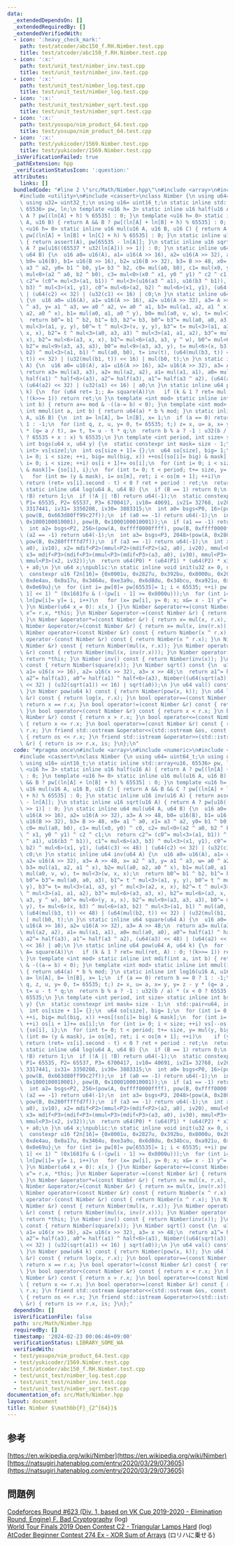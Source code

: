 ```yaml
---
data:
  _extendedDependsOn: []
  _extendedRequiredBy: []
  _extendedVerifiedWith:
  - icon: ':heavy_check_mark:'
    path: test/atcoder/abc150_f.RH.Nimber.test.cpp
    title: test/atcoder/abc150_f.RH.Nimber.test.cpp
  - icon: ':x:'
    path: test/unit_test/nimber_inv.test.cpp
    title: test/unit_test/nimber_inv.test.cpp
  - icon: ':x:'
    path: test/unit_test/nimber_log.test.cpp
    title: test/unit_test/nimber_log.test.cpp
  - icon: ':x:'
    path: test/unit_test/nimber_sqrt.test.cpp
    title: test/unit_test/nimber_sqrt.test.cpp
  - icon: ':x:'
    path: test/yosupo/nim_product_64.test.cpp
    title: test/yosupo/nim_product_64.test.cpp
  - icon: ':x:'
    path: test/yukicoder/1569.Nimber.test.cpp
    title: test/yukicoder/1569.Nimber.test.cpp
  _isVerificationFailed: true
  _pathExtension: hpp
  _verificationStatusIcon: ':question:'
  attributes:
    links: []
  bundledCode: "#line 2 \"src/Math/Nimber.hpp\"\n#include <array>\n#include <numeric>\n\
    #include <utility>\n#include <cassert>\nclass Nimber {\n using u64= uint64_t;\n\
    \ using u32= uint32_t;\n using u16= uint16_t;\n static inline std::array<u16,\
    \ 65536> pw, ln;\n template <u16 h= 3> static inline u16 half(u16 A) { return\
    \ A ? pw[(ln[A] + h) % 65535] : 0; }\n template <u16 h= 0> static inline u16 mul(u16\
    \ A, u16 B) { return A && B ? pw[(ln[A] + ln[B] + h) % 65535] : 0; }\n template\
    \ <u16 h= 0> static inline u16 mul(u16 A, u16 B, u16 C) { return A && B && C ?\
    \ pw[(ln[A] + ln[B] + ln[C] + h) % 65535] : 0; }\n static inline u16 inv(u16 A)\
    \ { return assert(A), pw[65535 - ln[A]]; }\n static inline u16 sqrt(u16 A) { return\
    \ A ? pw[u16((65537 * u32(ln[A])) >> 1)] : 0; }\n static inline u64 mul(u64 A,\
    \ u64 B) {\n  u16 a0= u16(A), a1= u16(A >> 16), a2= u16(A >> 32), a3= A >> 48,\
    \ b0= u16(B), b1= u16(B >> 16), b2= u16(B >> 32), b3= B >> 48, x0= a1 ^ a0, x1=\
    \ a3 ^ a2, y0= b1 ^ b0, y1= b3 ^ b2, c0= mul(a0, b0), c1= mul(x0, y0) ^ c0, c2=\
    \ mul<0>(a2 ^ a0, b2 ^ b0), c3= mul<0>(x0 ^ x1, y0 ^ y1) ^ c2 ^ c1;\n  return\
    \ c2^= (c0^= mul<3>(a1, b1)) ^ mul<3>(u16(a3 ^ a1), u16(b3 ^ b1)), c1^= mul<6>(a3,\
    \ b3) ^ mul<3>(x1, y1), c0^= mul<6>(a2, b2) ^ mul<6>(x1, y1), (u64(c3) << 48)\
    \ | (u64(c2) << 32) | (u32(c1) << 16) | c0;\n }\n static inline u64 inv(u64 A)\
    \ {\n  u16 a0= u16(A), a1= u16(A >> 16), a2= u16(A >> 32), a3= A >> 48, x= a2\
    \ ^ a3, y= a1 ^ a3, w= a0 ^ a2, v= a0 ^ a1, b3= mul(a1, a2, a1 ^ x), b2= mul(a0,\
    \ a2, a0 ^ x), b1= mul(a0, a1, a0 ^ y), b0= mul(a0, v, w), t= mul<3>(w, x, x);\n\
    \  return b0^= b1 ^ b2, b1^= b3, b2^= b3, b0^= b3^= mul(a0, a0, a3), b1^= t ^\
    \ mul<3>(a1, y, y), b0^= t ^ mul<3>(v, y, y), b3^= t= mul<3>(a1, a3, y) ^ mul<3>(a2,\
    \ x, x), b2^= t ^ mul<3>(a0, a3, a3) ^ mul<3>(a1, a1, a2), b3^= mul<6>(a3, a3,\
    \ x), b2^= mul<6>(a3, x, x), b1^= mul<6>(a3, a3, y ^ w), b0^= mul<6>(y, x, x),\
    \ b2^= mul<9>(a3, a3, a3), b0^= mul<9>(a3, a3, y), t= mul<6>(x, b3) ^ mul<6>(a3,\
    \ b2) ^ mul<3>(a1, b1) ^ mul(a0, b0), t= inv(t), (u64(mul(b3, t)) << 48) | (u64(mul(b2,\
    \ t)) << 32) | (u32(mul(b1, t)) << 16) | mul(b0, t);\n }\n static inline u64 square(u64\
    \ A) {\n  u16 a0= u16(A), a1= u16(A >> 16), a2= u16(A >> 32), a3= A >> 48;\n \
    \ return a3= mul(a3, a3), a2= mul(a2, a2), a1= mul(a1, a1), a0= mul(a0, a0), a0^=\
    \ half(a1) ^ half<6>(a3), a2^= half(a3), a1^= half(a3 ^ a2), (u64(a3) << 48) |\
    \ (u64(a2) << 32) | (u32(a1) << 16) | a0;\n }\n static inline u64 pow(u64 A, u64\
    \ k) {\n  for (u64 ret= 1;; A= square(A))\n   if (k & 1 ? ret= mul(ret, A) : 0;\
    \ !(k>>= 1)) return ret;\n }\n template <int mod> static inline int mdif(int a,\
    \ int b) { return a+= mod & -((a-= b) < 0); }\n template <int mod> static inline\
    \ int mmul(int a, int b) { return u64(a) * b % mod; }\n static inline int log16(u16\
    \ A, u16 B) {\n  int a= ln[A], b= ln[B], x= 1;\n  if (a == 0) return b == 0 ?\
    \ 1 : -1;\n  for (int q, z, u, y= 0, t= 65535; t;) z= x, u= a, x= y, y= z - y\
    \ * (q= a / t), a= t, t= u - t * q;\n  return b % a ? -1 : u32(b / a) * (x < 0\
    \ ? 65535 + x : x) % 65535;\n }\n template <int period, int size> static inline\
    \ int bsgs(u64 x, u64 y) {\n  static constexpr int mask= size - 1;\n  std::pair<u64,\
    \ int> vs[size];\n  int os[size + 1]= {};\n  u64 so[size], big= 1;\n  for (int\
    \ i= 0; i < size; ++i, big= mul(big, x)) ++os[(so[i]= big) & mask];\n  for (int\
    \ i= 0; i < size; ++i) os[i + 1]+= os[i];\n  for (int i= 0; i < size; ++i) vs[--os[so[i]\
    \ & mask]]= {so[i], i};\n  for (int t= 0; t < period; t+= size, y= mul(y, big))\n\
    \   for (int m= (y & mask), i= os[m], ret; i < os[m + 1]; ++i)\n    if (y == vs[i].first)\
    \ return (ret= vs[i].second - t) < 0 ? ret + period : ret;\n  return -1;\n }\n\
    \ static inline u64 log(u64 A, u64 B) {\n  if (B == 1) return 0;\n  if (!A &&\
    \ !B) return 1;\n  if (!A || !B) return u64(-1);\n  static constexpr int P0= 641,\
    \ P1= 65535, P2= 65537, P3= 6700417, iv10= 40691, iv21= 32768, iv20= 45242, iv32=\
    \ 3317441, iv31= 3350208, iv30= 3883315;\n  int a0= bsgs<P0, 16>(pow(A, 0x663d80ff99c27f),\
    \ pow(B, 0x663d80ff99c27f));\n  if (a0 == -1) return u64(-1);\n  int a1= log16(pow(A,\
    \ 0x1000100010001), pow(B, 0x1000100010001));\n  if (a1 == -1) return u64(-1);\n\
    \  int a2= bsgs<P2, 256>(pow(A, 0xffff0000ffff), pow(B, 0xffff0000ffff));\n  if\
    \ (a2 == -1) return u64(-1);\n  int a3= bsgs<P3, 2048>(pow(A, 0x280fffffd7f),\
    \ pow(B, 0x280fffffd7f));\n  if (a3 == -1) return u64(-1);\n  int x1= mmul<P1>(mdif<P1>(a1,\
    \ a0), iv10), x2= mdif<P2>(mmul<P2>(mdif<P2>(a2, a0), iv20), mmul<P2>(x1, iv21)),\
    \ x3= mdif<P3>(mdif<P3>(mmul<P3>(mdif<P3>(a3, a0), iv30), mmul<P3>(x1, iv31)),\
    \ mmul<P3>(x2, iv32));\n  return u64(P0) * (u64(P1) * (u64(P2) * x3 + x2) + x1)\
    \ + a0;\n }\n u64 x;\npublic:\n static inline void init(u32 x= 0, u32 y= 0) {\n\
    \  constexpr u16 f2n[16]= {0x0001u, 0x2827u, 0x392bu, 0x8000u, 0x20fdu, 0x4d1du,\
    \ 0xde4au, 0x0a17u, 0x3464u, 0xe3a9u, 0x6d8du, 0x34bcu, 0xa921u, 0xa173u, 0x0ebcu,\
    \ 0x0e69u};\n  for (int i= pw[0]= pw[65535]= 1; i < 65535; ++i) pw[i]= (pw[i -\
    \ 1] << 1) ^ (0x1681fu & (-(pw[i - 1] >= 0x8000u)));\n  for (int i= 1; i < 65535;\
    \ ln[pw[i]= y]= i, i++)\n   for (x= pw[i], y= 0; x; x&= x - 1) y^= f2n[__builtin_ctz(x)];\n\
    \ }\n Nimber(u64 x_= 0): x(x_) {}\n Nimber &operator+=(const Nimber &r) { return\
    \ x^= r.x, *this; }\n Nimber &operator-=(const Nimber &r) { return x^= r.x, *this;\
    \ }\n Nimber &operator*=(const Nimber &r) { return x= mul(x, r.x), *this; }\n\
    \ Nimber &operator/=(const Nimber &r) { return x= mul(x, inv(r.x)), *this; }\n\
    \ Nimber operator+(const Nimber &r) const { return Nimber(x ^ r.x); }\n Nimber\
    \ operator-(const Nimber &r) const { return Nimber(x ^ r.x); }\n Nimber operator*(const\
    \ Nimber &r) const { return Nimber(mul(x, r.x)); }\n Nimber operator/(const Nimber\
    \ &r) const { return Nimber(mul(x, inv(r.x))); }\n Nimber operator-() const {\
    \ return *this; }\n Nimber inv() const { return Nimber(inv(x)); }\n Nimber square()\
    \ const { return Nimber(square(x)); }\n Nimber sqrt() const {\n  u16 a0= u16(x),\
    \ a1= u16(x >> 16), a2= u16(x >> 32), a3= x >> 48;\n  return a1^= half(a3 ^ a2),\
    \ a2^= half(a3), a0^= half(a1) ^ half<6>(a3), Nimber((u64(sqrt(a3)) << 48) | (u64(sqrt(a2))\
    \ << 32) | (u32(sqrt(a1)) << 16) | sqrt(a0));\n }\n u64 val() const { return x;\
    \ }\n Nimber pow(u64 k) const { return Nimber(pow(x, k)); }\n u64 log(const Nimber\
    \ &r) const { return log(x, r.x); }\n bool operator==(const Nimber &r) const {\
    \ return x == r.x; }\n bool operator!=(const Nimber &r) const { return x != r.x;\
    \ }\n bool operator<(const Nimber &r) const { return x < r.x; }\n bool operator>(const\
    \ Nimber &r) const { return x > r.x; }\n bool operator<=(const Nimber &r) const\
    \ { return x <= r.x; }\n bool operator>=(const Nimber &r) const { return x >=\
    \ r.x; }\n friend std::ostream &operator<<(std::ostream &os, const Nimber &r)\
    \ { return os << r.x; }\n friend std::istream &operator>>(std::istream &is, Nimber\
    \ &r) { return is >> r.x, is; }\n};\n"
  code: "#pragma once\n#include <array>\n#include <numeric>\n#include <utility>\n\
    #include <cassert>\nclass Nimber {\n using u64= uint64_t;\n using u32= uint32_t;\n\
    \ using u16= uint16_t;\n static inline std::array<u16, 65536> pw, ln;\n template\
    \ <u16 h= 3> static inline u16 half(u16 A) { return A ? pw[(ln[A] + h) % 65535]\
    \ : 0; }\n template <u16 h= 0> static inline u16 mul(u16 A, u16 B) { return A\
    \ && B ? pw[(ln[A] + ln[B] + h) % 65535] : 0; }\n template <u16 h= 0> static inline\
    \ u16 mul(u16 A, u16 B, u16 C) { return A && B && C ? pw[(ln[A] + ln[B] + ln[C]\
    \ + h) % 65535] : 0; }\n static inline u16 inv(u16 A) { return assert(A), pw[65535\
    \ - ln[A]]; }\n static inline u16 sqrt(u16 A) { return A ? pw[u16((65537 * u32(ln[A]))\
    \ >> 1)] : 0; }\n static inline u64 mul(u64 A, u64 B) {\n  u16 a0= u16(A), a1=\
    \ u16(A >> 16), a2= u16(A >> 32), a3= A >> 48, b0= u16(B), b1= u16(B >> 16), b2=\
    \ u16(B >> 32), b3= B >> 48, x0= a1 ^ a0, x1= a3 ^ a2, y0= b1 ^ b0, y1= b3 ^ b2,\
    \ c0= mul(a0, b0), c1= mul(x0, y0) ^ c0, c2= mul<0>(a2 ^ a0, b2 ^ b0), c3= mul<0>(x0\
    \ ^ x1, y0 ^ y1) ^ c2 ^ c1;\n  return c2^= (c0^= mul<3>(a1, b1)) ^ mul<3>(u16(a3\
    \ ^ a1), u16(b3 ^ b1)), c1^= mul<6>(a3, b3) ^ mul<3>(x1, y1), c0^= mul<6>(a2,\
    \ b2) ^ mul<6>(x1, y1), (u64(c3) << 48) | (u64(c2) << 32) | (u32(c1) << 16) |\
    \ c0;\n }\n static inline u64 inv(u64 A) {\n  u16 a0= u16(A), a1= u16(A >> 16),\
    \ a2= u16(A >> 32), a3= A >> 48, x= a2 ^ a3, y= a1 ^ a3, w= a0 ^ a2, v= a0 ^ a1,\
    \ b3= mul(a1, a2, a1 ^ x), b2= mul(a0, a2, a0 ^ x), b1= mul(a0, a1, a0 ^ y), b0=\
    \ mul(a0, v, w), t= mul<3>(w, x, x);\n  return b0^= b1 ^ b2, b1^= b3, b2^= b3,\
    \ b0^= b3^= mul(a0, a0, a3), b1^= t ^ mul<3>(a1, y, y), b0^= t ^ mul<3>(v, y,\
    \ y), b3^= t= mul<3>(a1, a3, y) ^ mul<3>(a2, x, x), b2^= t ^ mul<3>(a0, a3, a3)\
    \ ^ mul<3>(a1, a1, a2), b3^= mul<6>(a3, a3, x), b2^= mul<6>(a3, x, x), b1^= mul<6>(a3,\
    \ a3, y ^ w), b0^= mul<6>(y, x, x), b2^= mul<9>(a3, a3, a3), b0^= mul<9>(a3, a3,\
    \ y), t= mul<6>(x, b3) ^ mul<6>(a3, b2) ^ mul<3>(a1, b1) ^ mul(a0, b0), t= inv(t),\
    \ (u64(mul(b3, t)) << 48) | (u64(mul(b2, t)) << 32) | (u32(mul(b1, t)) << 16)\
    \ | mul(b0, t);\n }\n static inline u64 square(u64 A) {\n  u16 a0= u16(A), a1=\
    \ u16(A >> 16), a2= u16(A >> 32), a3= A >> 48;\n  return a3= mul(a3, a3), a2=\
    \ mul(a2, a2), a1= mul(a1, a1), a0= mul(a0, a0), a0^= half(a1) ^ half<6>(a3),\
    \ a2^= half(a3), a1^= half(a3 ^ a2), (u64(a3) << 48) | (u64(a2) << 32) | (u32(a1)\
    \ << 16) | a0;\n }\n static inline u64 pow(u64 A, u64 k) {\n  for (u64 ret= 1;;\
    \ A= square(A))\n   if (k & 1 ? ret= mul(ret, A) : 0; !(k>>= 1)) return ret;\n\
    \ }\n template <int mod> static inline int mdif(int a, int b) { return a+= mod\
    \ & -((a-= b) < 0); }\n template <int mod> static inline int mmul(int a, int b)\
    \ { return u64(a) * b % mod; }\n static inline int log16(u16 A, u16 B) {\n  int\
    \ a= ln[A], b= ln[B], x= 1;\n  if (a == 0) return b == 0 ? 1 : -1;\n  for (int\
    \ q, z, u, y= 0, t= 65535; t;) z= x, u= a, x= y, y= z - y * (q= a / t), a= t,\
    \ t= u - t * q;\n  return b % a ? -1 : u32(b / a) * (x < 0 ? 65535 + x : x) %\
    \ 65535;\n }\n template <int period, int size> static inline int bsgs(u64 x, u64\
    \ y) {\n  static constexpr int mask= size - 1;\n  std::pair<u64, int> vs[size];\n\
    \  int os[size + 1]= {};\n  u64 so[size], big= 1;\n  for (int i= 0; i < size;\
    \ ++i, big= mul(big, x)) ++os[(so[i]= big) & mask];\n  for (int i= 0; i < size;\
    \ ++i) os[i + 1]+= os[i];\n  for (int i= 0; i < size; ++i) vs[--os[so[i] & mask]]=\
    \ {so[i], i};\n  for (int t= 0; t < period; t+= size, y= mul(y, big))\n   for\
    \ (int m= (y & mask), i= os[m], ret; i < os[m + 1]; ++i)\n    if (y == vs[i].first)\
    \ return (ret= vs[i].second - t) < 0 ? ret + period : ret;\n  return -1;\n }\n\
    \ static inline u64 log(u64 A, u64 B) {\n  if (B == 1) return 0;\n  if (!A &&\
    \ !B) return 1;\n  if (!A || !B) return u64(-1);\n  static constexpr int P0= 641,\
    \ P1= 65535, P2= 65537, P3= 6700417, iv10= 40691, iv21= 32768, iv20= 45242, iv32=\
    \ 3317441, iv31= 3350208, iv30= 3883315;\n  int a0= bsgs<P0, 16>(pow(A, 0x663d80ff99c27f),\
    \ pow(B, 0x663d80ff99c27f));\n  if (a0 == -1) return u64(-1);\n  int a1= log16(pow(A,\
    \ 0x1000100010001), pow(B, 0x1000100010001));\n  if (a1 == -1) return u64(-1);\n\
    \  int a2= bsgs<P2, 256>(pow(A, 0xffff0000ffff), pow(B, 0xffff0000ffff));\n  if\
    \ (a2 == -1) return u64(-1);\n  int a3= bsgs<P3, 2048>(pow(A, 0x280fffffd7f),\
    \ pow(B, 0x280fffffd7f));\n  if (a3 == -1) return u64(-1);\n  int x1= mmul<P1>(mdif<P1>(a1,\
    \ a0), iv10), x2= mdif<P2>(mmul<P2>(mdif<P2>(a2, a0), iv20), mmul<P2>(x1, iv21)),\
    \ x3= mdif<P3>(mdif<P3>(mmul<P3>(mdif<P3>(a3, a0), iv30), mmul<P3>(x1, iv31)),\
    \ mmul<P3>(x2, iv32));\n  return u64(P0) * (u64(P1) * (u64(P2) * x3 + x2) + x1)\
    \ + a0;\n }\n u64 x;\npublic:\n static inline void init(u32 x= 0, u32 y= 0) {\n\
    \  constexpr u16 f2n[16]= {0x0001u, 0x2827u, 0x392bu, 0x8000u, 0x20fdu, 0x4d1du,\
    \ 0xde4au, 0x0a17u, 0x3464u, 0xe3a9u, 0x6d8du, 0x34bcu, 0xa921u, 0xa173u, 0x0ebcu,\
    \ 0x0e69u};\n  for (int i= pw[0]= pw[65535]= 1; i < 65535; ++i) pw[i]= (pw[i -\
    \ 1] << 1) ^ (0x1681fu & (-(pw[i - 1] >= 0x8000u)));\n  for (int i= 1; i < 65535;\
    \ ln[pw[i]= y]= i, i++)\n   for (x= pw[i], y= 0; x; x&= x - 1) y^= f2n[__builtin_ctz(x)];\n\
    \ }\n Nimber(u64 x_= 0): x(x_) {}\n Nimber &operator+=(const Nimber &r) { return\
    \ x^= r.x, *this; }\n Nimber &operator-=(const Nimber &r) { return x^= r.x, *this;\
    \ }\n Nimber &operator*=(const Nimber &r) { return x= mul(x, r.x), *this; }\n\
    \ Nimber &operator/=(const Nimber &r) { return x= mul(x, inv(r.x)), *this; }\n\
    \ Nimber operator+(const Nimber &r) const { return Nimber(x ^ r.x); }\n Nimber\
    \ operator-(const Nimber &r) const { return Nimber(x ^ r.x); }\n Nimber operator*(const\
    \ Nimber &r) const { return Nimber(mul(x, r.x)); }\n Nimber operator/(const Nimber\
    \ &r) const { return Nimber(mul(x, inv(r.x))); }\n Nimber operator-() const {\
    \ return *this; }\n Nimber inv() const { return Nimber(inv(x)); }\n Nimber square()\
    \ const { return Nimber(square(x)); }\n Nimber sqrt() const {\n  u16 a0= u16(x),\
    \ a1= u16(x >> 16), a2= u16(x >> 32), a3= x >> 48;\n  return a1^= half(a3 ^ a2),\
    \ a2^= half(a3), a0^= half(a1) ^ half<6>(a3), Nimber((u64(sqrt(a3)) << 48) | (u64(sqrt(a2))\
    \ << 32) | (u32(sqrt(a1)) << 16) | sqrt(a0));\n }\n u64 val() const { return x;\
    \ }\n Nimber pow(u64 k) const { return Nimber(pow(x, k)); }\n u64 log(const Nimber\
    \ &r) const { return log(x, r.x); }\n bool operator==(const Nimber &r) const {\
    \ return x == r.x; }\n bool operator!=(const Nimber &r) const { return x != r.x;\
    \ }\n bool operator<(const Nimber &r) const { return x < r.x; }\n bool operator>(const\
    \ Nimber &r) const { return x > r.x; }\n bool operator<=(const Nimber &r) const\
    \ { return x <= r.x; }\n bool operator>=(const Nimber &r) const { return x >=\
    \ r.x; }\n friend std::ostream &operator<<(std::ostream &os, const Nimber &r)\
    \ { return os << r.x; }\n friend std::istream &operator>>(std::istream &is, Nimber\
    \ &r) { return is >> r.x, is; }\n};"
  dependsOn: []
  isVerificationFile: false
  path: src/Math/Nimber.hpp
  requiredBy: []
  timestamp: '2024-02-23 00:06:46+09:00'
  verificationStatus: LIBRARY_SOME_WA
  verifiedWith:
  - test/yosupo/nim_product_64.test.cpp
  - test/yukicoder/1569.Nimber.test.cpp
  - test/atcoder/abc150_f.RH.Nimber.test.cpp
  - test/unit_test/nimber_log.test.cpp
  - test/unit_test/nimber_inv.test.cpp
  - test/unit_test/nimber_sqrt.test.cpp
documentation_of: src/Math/Nimber.hpp
layout: document
title: Nimber $\mathbb{F}_{2^{64}}$
---
```

## 参考
[https://en.wikipedia.org/wiki/Nimber](https://en.wikipedia.org/wiki/Nimber) \
[https://natsugiri.hatenablog.com/entry/2020/03/29/073605](https://natsugiri.hatenablog.com/entry/2020/03/29/073605)
## 問題例
[Codeforces Round #623 (Div. 1, based on VK Cup 2019-2020 - Elimination Round, Engine) F. Bad Cryptography](https://codeforces.com/contest/1314/problem/F) (log) \
[World Tour Finals 2019 Open Contest C2 - Triangular Lamps Hard](https://atcoder.jp/contests/wtf19-open/tasks/wtf19_c2) (log) \
[AtCoder Beginner Contest 274 Ex - XOR Sum of Arrays](https://atcoder.jp/contests/abc274/tasks/abc274_h) (ロリハに乗せる)
